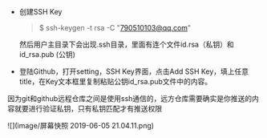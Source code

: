 - 创建SSH Key

  > $ ssh-keygen -t rsa -C "790510103@qq.com"

  然后用户主目录下会出现.ssh目录，里面有连个文件id.rsa（私钥）和id_rsa.pub (公钥)

- 登陆Github，打开setting，SSH Key界面，点击Add SSH Key，填上任意title，在Key文本框里复制粘贴公钥id_rsa.pub文件中的内容。



因为git和github远程仓库之间是使用ssh通信的，远方仓库需要确实是你推送的内容就要进行验证私钥，只有私钥匹配才有推送权限

![](image/屏幕快照 2019-06-05 21.04.11.png)

